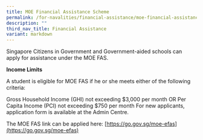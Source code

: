 ```yaml
---
title: MOE Financial Assistance Scheme
permalink: /for-navalities/financial-assistance/moe-financial-assistance-scheme/
description: ""
third_nav_title: Financial Assistance
variant: markdown
---
```

Singapore Citizens in Government and Government-aided schools can apply for assistance under the MOE FAS.

**Income Limits**

A student is eligible for MOE FAS if he or she meets either of the following criteria:

Gross Household Income (GHI) not exceeding $3,000 per month
OR
Per Capita Income (PCI) not exceeding $750 per month
For new applicants, application form is available at the Admin Centre.

The MOE FAS link can be applied here: [https://go.gov.sg/moe-efas](https://go.gov.sg/moe-efas)